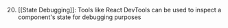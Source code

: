 20. [[State Debugging]]: Tools like React DevTools can be used to inspect a component's state for debugging purposes